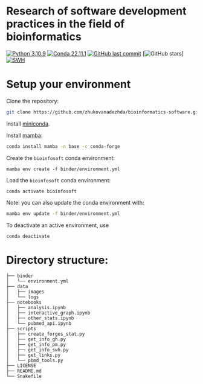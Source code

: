 # Research of software development practices in the field of bioinformatics

[![Python 3.10.9](https://img.shields.io/badge/python-%E2%89%A5_3.10.9-blue.svg)](https://www.python.org/downloads/release/python-397/)
[![Conda 22.11.1](https://img.shields.io/badge/conda-%E2%89%A5_22.11.1-green.svg)](https://docs.conda.io/en/latest/miniconda.html)
[![GitHub last commit](https://img.shields.io/github/last-commit/zhukovanadezhda/bioinformatics-software.svg)](https://github.com/zhukovanadezhda/bioinformatics-software)
[![GitHub stars](https://img.shields.io/github/stars/zhukovanadezhda/bioinformatics-software.svg?style=social)]
[![SWH](https://archive.softwareheritage.org/badge/origin/https://github.com/zhukovanadezhda/bioinformatics-software/)](https://archive.softwareheritage.org/browse/origin/?origin_url=https://github.com/zhukovanadezhda/bioinformatics-software)

# Setup your environment

Clone the repository:

```bash
git clone https://github.com/zhukovanadezhda/bioinformatics-software.git
```

Install [miniconda](https://docs.conda.io/en/latest/miniconda.html).

Install [mamba](https://github.com/mamba-org/mamba):

```bash
conda install mamba -n base -c conda-forge
```

Create the `bioinfosoft` conda environment:

```
mamba env create -f binder/environment.yml
```

Load the `bioinfosoft` conda environment:

```
conda activate bioinfosoft
```

Note: you can also update the conda environment with:

```bash
mamba env update -f binder/environment.yml
```

To deactivate an active environment, use

```
conda deactivate
```


# Directory structure:
```
├── binder
│   └── environment.yml
├── data
│   ├── images
│   └── logs
├── notebooks
│   ├── analysis.ipynb
│   ├── interactive_graph.ipynb
│   ├── other_stats.ipynb
│   └── pubmed_api.ipynb
├── scripts
│   ├── create_forges_stat.py
│   ├── get_info_gh.py
│   ├── get_info_pm.py
│   ├── get_info_swh.py
│   ├── get_links.py
│   └── pbmd_tools.py
├── LICENSE
├── README.md
└── Snakefile
```
